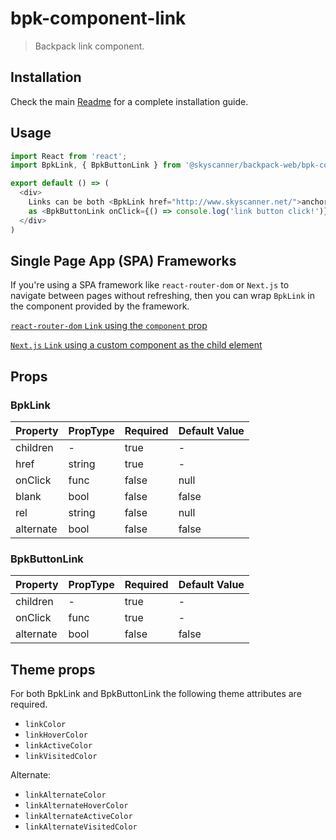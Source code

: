 # bpk-component-link

> Backpack link component.

## Installation

Check the main [Readme](https://github.com/skyscanner/backpack#usage) for a complete installation guide.

## Usage

```js
import React from 'react';
import BpkLink, { BpkButtonLink } from '@skyscanner/backpack-web/bpk-component-link';

export default () => (
  <div>
    Links can be both <BpkLink href="http://www.skyscanner.net/">anchor tags</BpkLink> as well
    as <BpkButtonLink onClick={() => console.log('link button click!')}>button tags</BpkButtonLink>.
  </div>
)
```

## Single Page App (SPA) Frameworks

If you're using a SPA framework like `react-router-dom` or `Next.js` to navigate between pages without refreshing, then you can wrap `BpkLink` in the component provided by the framework.

[`react-router-dom` `Link` using the `component` prop](https://reactrouter.com/web/api/Link/component-reactcomponent)

[`Next.js` `Link` using a custom component as the child element](https://nextjs.org/docs/api-reference/next/link#if-the-child-is-a-custom-component-that-wraps-an-a-tag)

## Props

### BpkLink

| Property  | PropType | Required | Default Value |
| --------  | -------- | -------- | ------------- |
| children  | -        | true     | -             |
| href      | string   | true     | -             |
| onClick   | func     | false    | null          |
| blank     | bool     | false    | false         |
| rel       | string   | false    | null          |
| alternate | bool     | false    | false         |

### BpkButtonLink

| Property  | PropType | Required | Default Value |
| --------  | -------- | -------- | ------------- |
| children  | -        | true     | -             |
| onClick   | func     | true     | -             |
| alternate | bool     | false    | false         |

## Theme props

For both BpkLink and BpkButtonLink the following theme attributes are required.

* `linkColor`
* `linkHoverColor`
* `linkActiveColor`
* `linkVisitedColor`

Alternate:

* `linkAlternateColor`
* `linkAlternateHoverColor`
* `linkAlternateActiveColor`
* `linkAlternateVisitedColor`
